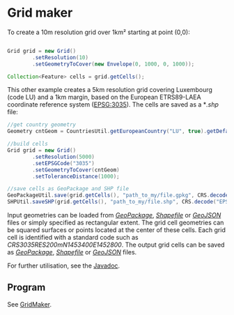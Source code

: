 # Grid maker

To create a 10m resolution grid over 1km² starting at point (0,0):

```java

Grid grid = new Grid()
		.setResolution(10)
		.setGeometryToCover(new Envelope(0, 1000, 0, 1000));

Collection<Feature> cells = grid.getCells();
```

This other example creates a 5km resolution grid covering Luxembourg (code LU) and a 1km margin, based on the European ETRS89-LAEA coordinate reference system ([EPSG:3035](https://spatialreference.org/ref/epsg/etrs89-etrs-laea/)). The cells are saved as a **.shp* file:

```java
//get country geometry
Geometry cntGeom = CountriesUtil.getEuropeanCountry("LU", true).getDefaultGeometry();

//build cells
Grid grid = new Grid()
		.setResolution(5000)
		.setEPSGCode("3035")
		.setGeometryToCover(cntGeom)
		.setToleranceDistance(1000);

//save cells as GeoPackage and SHP file
GeoPackageUtil.save(grid.getCells(), "path_to_my/file.gpkg", CRS.decode("EPSG:3035"), true);
SHPUtil.saveSHP(grid.getCells(), "path_to_my/file.shp", CRS.decode("EPSG:3035"));
```

Input geometries can be loaded from [*GeoPackage*](https://www.geopackage.org/), [*Shapefile*](https://en.wikipedia.org/wiki/Shapefile) or [*GeoJSON*](https://geojson.org/) files or simply specified as rectangular extent. The grid cell geometries can be squared surfaces or points located at the center of these cells. Each grid cell is identified with a standard code such as *CRS3035RES200mN1453400E1452800*. The output grid cells can be saved as [*GeoPackage*](https://www.geopackage.org/), [*Shapefile*](https://en.wikipedia.org/wiki/Shapefile) or [*GeoJSON*](https://geojson.org/) files.

For further utilisation, see the [Javadoc](https://eurostat.github.io/JGiscoTools/src/site/apidocs/eu/europa/ec/eurostat/jgiscotools/grid/package-summary.html).


## Program

See [GridMaker](https://github.com/eurostat/GridMaker).
